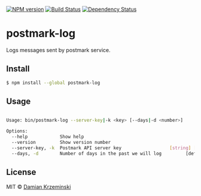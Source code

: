 [![NPM version][npm-image]][npm-url]
[![Build Status][travis-image]][travis-url]
[![Dependency Status][gemnasium-image]][gemnasium-url]

# postmark-log

Logs messages sent by postmark service.

## Install

```sh
$ npm install --global postmark-log
```

## Usage

```sh

Usage: bin/postmark-log --server-key|-k <key> [--days|-d <number>]

Options:
  --help            Show help                                          [boolean]
  --version         Show version number                                [boolean]
  --server-key, -k  Postmark API server key                  [string] [required]
  --days, -d        Number of days in the past we will log         [default: 10]
```

## License

MIT © [Damian Krzeminski](https://pirxpilot.me)

[npm-image]: https://img.shields.io/npm/v/postmark-log.svg
[npm-url]: https://npmjs.org/package/postmark-log

[travis-url]: https://travis-ci.org/pirxpilot/postmark-log
[travis-image]: https://img.shields.io/travis/pirxpilot/postmark-log.svg

[gemnasium-image]: https://img.shields.io/gemnasium/pirxpilot/postmark-log.svg
[gemnasium-url]: https://gemnasium.com/pirxpilot/postmark-log
